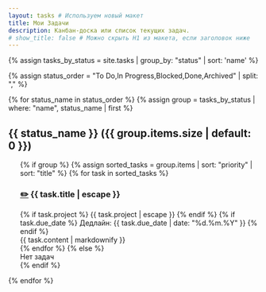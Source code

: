```yaml
---
layout: tasks # Используем новый макет
title: Мои Задачи
description: Канбан-доска или список текущих задач.
# show_title: false # Можно скрыть H1 из макета, если заголовок ниже
---
```


<!-- Группируем задачи по статусу -->
{% assign tasks_by_status = site.tasks | group_by: "status" | sort: 'name' %}
<!-- Задаем порядок колонок -->
{% assign status_order = "To Do,In Progress,Blocked,Done,Archived" | split: "," %}

<div class="kanban-board">

{% for status_name in status_order %}
  {% assign group = tasks_by_status | where: "name", status_name | first %}
  <div class="kanban-column status-{{ status_name | downcase | replace: ' ', '-' }}">
    <h2 class="column-title">{{ status_name }} ({{ group.items.size | default: 0 }})</h2>
    <ul class="task-list">
      {% if group %}
        <!-- Сортируем задачи внутри колонки (например, по приоритету, потом по названию) -->
        {% assign sorted_tasks = group.items | sort: "priority" | sort: "title" %}
        {% for task in sorted_tasks %}
          <li class="task-card priority-{{ task.priority | downcase }}"
              data-project="{{ task.project | escape }}"
              data-priority="{{ task.priority | escape }}"
              data-status="{{ task.status | escape }}"
              >
            <h3 class="task-title">
               <!-- Ссылка на файл на GitHub для быстрого редактирования -->
               <a href="{{ site.github.repository_url }}/edit/{{ site.github.source.branch | default: 'main' }}/{{ task.path }}" target="_blank" title="Редактировать задачу на GitHub">✏️</a>
               {{ task.title | escape }}
            </h3>
            {% if task.project %}
            <span class="task-project">{{ task.project | escape }}</span>
            {% endif %}
            {% if task.due_date %}
            <span class="task-due-date">Дедлайн: {{ task.due_date | date: "%d.%m.%Y" }}</span>
            {% endif %}
            <div class="task-content">
                {{ task.content | markdownify }} <!-- Показываем описание задачи -->
            </div>
          </li>
        {% endfor %}
      {% else %}
        <li class="no-tasks">Нет задач</li>
      {% endif %}
    </ul>
  </div>
{% endfor %}

</div>

<!-- Примечание: Чтобы ссылка "Редактировать" работала, нужно добавить в _config.yml:
github:
  repository_url: https://github.com/YOUR_USERNAME/YOUR_REPO_NAME
  source:
    branch: main # или твоя ветка
-->